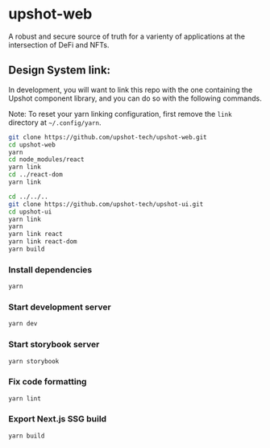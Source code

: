 # upshot-web

A robust and secure source of truth for a varienty of applications at the intersection of DeFi and NFTs.

## Design System link:

In development, you will want to link this repo with the one containing the Upshot component library, and you can do so with the following commands.

Note: To reset your yarn linking configuration, first remove the `link` directory at `~/.config/yarn`.

```bash
git clone https://github.com/upshot-tech/upshot-web.git
cd upshot-web
yarn
cd node_modules/react
yarn link
cd ../react-dom
yarn link

cd ../../..
git clone https://github.com/upshot-tech/upshot-ui.git
cd upshot-ui
yarn link
yarn
yarn link react
yarn link react-dom
yarn build
```

### Install dependencies

```bash
yarn
```

### Start development server

```bash
yarn dev
```

### Start storybook server

```bash
yarn storybook
```

### Fix code formatting

```bash
yarn lint
```

### Export Next.js SSG build

```bash
yarn build
```
